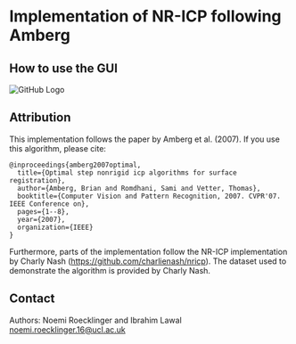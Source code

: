 # Implementation of NR-ICP following Amberg 

## How to use the GUI 

![GitHub Logo](/images/logo.png)

## Attribution

This implementation follows the paper by Amberg et al. (2007). If you use this algorithm, please cite: 

```
@inproceedings{amberg2007optimal,
  title={Optimal step nonrigid icp algorithms for surface registration},
  author={Amberg, Brian and Romdhani, Sami and Vetter, Thomas},
  booktitle={Computer Vision and Pattern Recognition, 2007. CVPR'07. IEEE Conference on},
  pages={1--8},
  year={2007},
  organization={IEEE}
}
```

Furthermore, parts of the implementation follow the NR-ICP implementation by Charly Nash (https://github.com/charlienash/nricp). 
The dataset used to demonstrate the algorithm is provided by Charly Nash. 

## Contact
Authors: 
Noemi Roecklinger and Ibrahim Lawal
noemi.roecklinger.16@ucl.ac.uk
